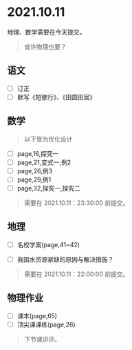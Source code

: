 # 2021.10.11

地理、数学需要在今天提交。
> 或许物理也要？

## 语文

- [ ] 订正
- [ ] 默写《短歌行》、《田圆田居》

## 数学

> 以下皆为优化设计

- [ ] page,16,探究一
- [ ] page,21,变式一,例2
- [ ] page,26,例3
- [ ] page,29,例1
- [ ] page,32,探究一,探究二

> 需要在 2021.10.11：23:30:00 前提交。 

## 地理

- [ ] 名校学案(page,41~42)

- [ ] 我国水资源紧缺的原因与解决措施？

> 需要在 2021.10.11：22:00:00 前提交。 

## 物理作业
- [ ] 课本(page,65)
- [ ] 顶尖课课练(page,26)

> 下节课讲评。

